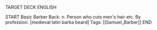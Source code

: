 TARGET DECK
ENGLISH

START
Basic
Barber
Back: n. Person who cuts men's hair etc. By profession. [medieval latin barba beard]
Tags: [[Samuel_Barber]]
END
